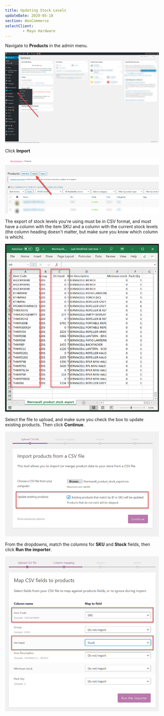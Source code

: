 ```yaml
---
title: Updating Stock Levels
updateDate: 2020-05-18
section: WooCommerce
selectClient:
		- Mayo Hardware
---
```


Navigate to **Products** in the admin menu.

![](../img/docs/mayo-hardware/woocommerce_product_menu.png)

Click **Import**

![](../img/docs/mayo-hardware/woocommerce_product_import.png)

The export of stock levels you're using must be in CSV format, and must have a column with the item SKU and a column with the current stock levels (the column heading doesn't matter, but make sure you know which column is which).

![](../img/docs/mayo-hardware/excel_stock_update_format.png)

Select the file to upload, and make sure you check the box to update existing products. Then click **Continue**.

![](../img/docs/mayo-hardware/woocommerce_import_upload_file.png)

From the dropdowns, match the columns for **SKU** and **Stock** fields, then click **Run the importer**.

![](../img/docs/mayo-hardware/woocommerce_import_map_fields.png)